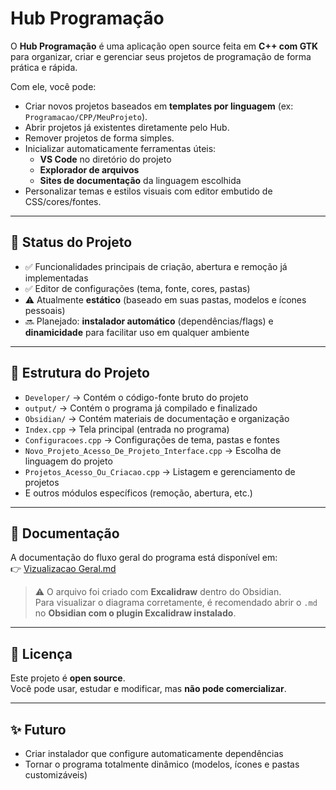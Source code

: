 # Hub Programação

O **Hub Programação** é uma aplicação open source feita em **C++ com GTK** para organizar, criar e gerenciar seus projetos de programação de forma prática e rápida.

Com ele, você pode:
- Criar novos projetos baseados em **templates por linguagem** (ex: `Programacao/CPP/MeuProjeto`).
- Abrir projetos já existentes diretamente pelo Hub.
- Remover projetos de forma simples.
- Inicializar automaticamente ferramentas úteis:
  - **VS Code** no diretório do projeto
  - **Explorador de arquivos**
  - **Sites de documentação** da linguagem escolhida
- Personalizar temas e estilos visuais com editor embutido de CSS/cores/fontes.

---

## 🚧 Status do Projeto
- ✅ Funcionalidades principais de criação, abertura e remoção já implementadas
- ✅ Editor de configurações (tema, fonte, cores, pastas)
- ⚠️ Atualmente **estático** (baseado em suas pastas, modelos e ícones pessoais)
- 🔜 Planejado: **instalador automático** (dependências/flags) e **dinamicidade** para facilitar uso em qualquer ambiente

---

## 📂 Estrutura do Projeto
- `Developer/` → Contém o código-fonte bruto do projeto
- `output/` → Contém o programa já compilado e finalizado
- `Obsidian/` → Contém materiais de documentação e organização
- `Index.cpp` → Tela principal (entrada no programa)
- `Configuracoes.cpp` → Configurações de tema, pastas e fontes
- `Novo_Projeto_Acesso_De_Projeto_Interface.cpp` → Escolha de linguagem do projeto
- `Projetos_Acesso_Ou_Criacao.cpp` → Listagem e gerenciamento de projetos
- E outros módulos específicos (remoção, abertura, etc.)

---

## 📖 Documentação

A documentação do fluxo geral do programa está disponível em:  
👉 [Vizualizacao Geral.md](Obsidian/Vizualizacao%20Geral.md)

> ⚠️ O arquivo foi criado com **Excalidraw** dentro do Obsidian.  
> Para visualizar o diagrama corretamente, é recomendado abrir o `.md` no **Obsidian com o plugin Excalidraw instalado**.  

---

## 📜 Licença
Este projeto é **open source**.  
Você pode usar, estudar e modificar, mas **não pode comercializar**.

---

## ✨ Futuro
- Criar instalador que configure automaticamente dependências
- Tornar o programa totalmente dinâmico (modelos, ícones e pastas customizáveis)
